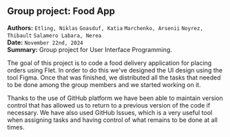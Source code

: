 ## Group project: Food App
**Authors:** `Etling, Niklas` `Goasduf, Katia` `Marchenko, Arsenii` `Noyrez, Thibault` `Salamero Labara, Nerea`<br>
**Date:** `November 22nd, 2024` <br>
**Summary:** Group project for User Interface Programming.

The goal of this project is to code a food delivery application for placing orders using Flet. In order to do this we've designed the UI design using the tool Figma. Once that was finished, we distributed all the tasks that needed to be done among the group members and we started working on it.

Thanks to the use of GitHub platform we have been able to maintain version control that has allowed us to return to a previous version of the code if necessary. We have also used GitHub Issues, which is a very useful tool when assigning tasks and having control of what remains to be done at all times.